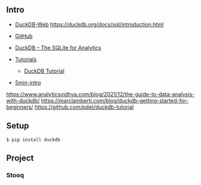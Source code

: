 ## Intro
- [DuckDB-Web](https://duckdb.org/)
https://duckdb.org/docs/sql/introduction.html

- [GitHub](https://github.com/duckdb/duckdb)

- [DuckDB – The SQLite for Analytics](https://www.youtube.com/watch?v=PFUZlNQIndo)

- [Tutorials](https://github.com/duckdb/duckdb/blob/master/examples/python/duckdb-python.py)
    - [DuckDB Tutorial](https://github.com/wgong/duckdb-tutorial)

- [5min-intro](https://shekhargulati.com/2019/12/15/the-5-minute-introduction-to-duckdb-the-sqlite-for-analytics/#:~:text=DuckDB%20is%20a%20columnar%20OLAP,like%20SQLite%20is%20row%2Doriented.)

https://www.analyticsvidhya.com/blog/2021/12/the-guide-to-data-analysis-with-duckdb/
https://marclamberti.com/blog/duckdb-getting-started-for-beginners/
https://github.com/pdet/duckdb-tutorial


## Setup
```
$ pip install duckdb
```

## Project

### Stooq